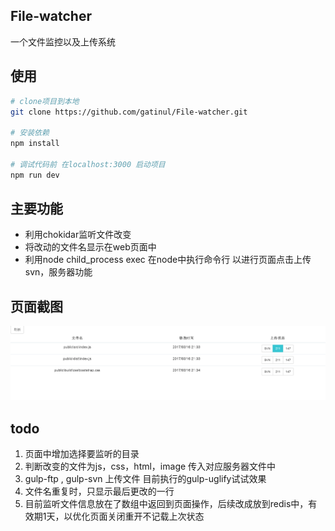## File-watcher
一个文件监控以及上传系统
## 使用

```bash
# clone项目到本地
git clone https://github.com/gatinul/File-watcher.git

# 安装依赖
npm install 

# 调试代码前 在localhost:3000 启动项目
npm run dev
```
## 主要功能
- 利用chokidar监听文件改变
- 将改动的文件名显示在web页面中
- 利用node child_process exec 在node中执行命令行 以进行页面点击上传svn，服务器功能

## 页面截图

![图片](https://github.com/gatinul/File-watcher/raw/master/Screenshots/screen.png)


## todo

1. 页面中增加选择要监听的目录
2. 判断改变的文件为js，css，html，image 传入对应服务器文件中
3. gulp-ftp , gulp-svn 上传文件 目前执行的gulp-uglify试试效果
4. 文件名重复时，只显示最后更改的一行
5. 目前监听文件信息放在了数组中返回到页面操作，后续改成放到redis中，有效期1天，以优化页面关闭重开不记载上次状态
